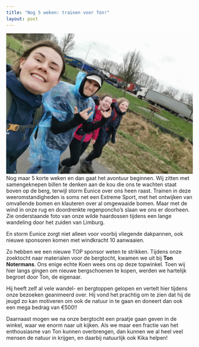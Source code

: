 ```yaml
---
title: "Nog 5 weken: trainen voor Ton!"
layout: post
---
```

![Wij, aan het vechten tegen de storm!](/assets/images/blog1.jpeg)
Nog maar 5 korte weken en dan gaat het avontuur beginnen. Wij zitten met samengeknepen billen te denken aan de kou die ons te wachten staat boven op de berg, terwijl storm Eunice over ons heen raast.
Trainen in deze weeromstandigheden is soms net een Extreme Sport, met het ontwijken van omvallende bomen en klauteren over al omgewaaide bomen. Maar met de wind in onze rug en doordrenkte regenponcho’s slaan we ons er doorheen. Zie onderstaande foto van onze wilde haardossen tijdens een lange wandeling door het zuiden van Limburg.

En storm Eunice zorgt niet alleen voor voorbij vliegende dakpannen, ook nieuwe sponsoren komen met windkracht 10 aanwaaien.

Zo hebben we een nieuwe TOP sponsor weten te strikken.
Tijdens onze zoektocht naar materialen voor de bergtocht, kwamen we uit bij **Ton Notermans**. Ons enige echte Koen wees ons op deze topwinkel. Toen wij hier langs gingen om nieuwe bergschoenen te kopen, werden we hartelijk begroet door Ton, de eigenaar. 

Hij heeft zelf al vele wandel- en bergtoppen gelopen en vertelt hier tijdens onze bezoeken geanimeerd over. Hij vond het prachtig om te zien dat hij de jeugd zo kan motiveren om ook de natuur in te gaan en doneert dan ook een mega bedrag van €500!!

Daarnaast mogen we na onze bergtocht een praatje gaan geven in de winkel, waar we enorm naar uit kijken. Als we maar een fractie van het enthousiasme van Ton kunnen overbrengen, dan kunnen we al heel veel mensen de natuur in krijgen, en daarbij natuurlijk ook Kika helpen!

